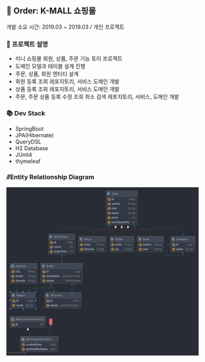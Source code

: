 ## 🚀 Order: K-MALL 쇼핑몰
개발 소요 시간: 2019.03 ~ 2019.03 / 개인 프로젝트

### 📃 프로젝트 설명
- 미니 쇼핑몰  회원, 상품, 주문 기능 토이 프로젝트
- 도메인 모델과 테이블 설계 진행
- 주문, 상품, 회원 엔티티 설계
- 회원 등록 조회 레포지토리, 서비스 도메인 개발
- 상품 등록 조회 레포지토리, 서비스 도메인 개발
- 주문, 주문 상품 등록 수정 조회 취소 검색 레포지토리, 서비스, 도메인 개발

### 📚 Dev Stack
- SpringBoot
- JPA(Hibernate)
- QueryDSL
- H2 Database 
- JUnit4
- thymeleaf

### ⫻Entity Relationship Diagram
![ER Diagram](./ER_Diagram.png)